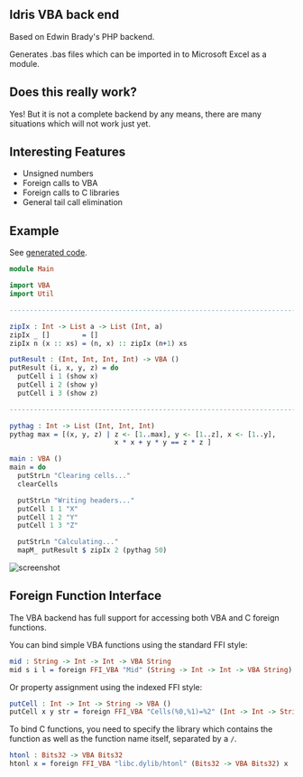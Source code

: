 Idris VBA back end
------------------

Based on Edwin Brady's PHP backend.

Generates .bas files which can be imported in to Microsoft Excel as a
module.

## Does this really work?

Yes! But it is not a complete backend by any means, there are many
situations which will not work just yet.

## Interesting Features

- Unsigned numbers
- Foreign calls to VBA
- Foreign calls to C libraries
- General tail call elimination

## Example

See [generated
code](https://github.com/jystic/idris-vba/blob/master/examples/pythag.bas).

```idris
module Main

import VBA
import Util

------------------------------------------------------------------------

zipIx : Int -> List a -> List (Int, a)
zipIx _ []        = []
zipIx n (x :: xs) = (n, x) :: zipIx (n+1) xs

putResult : (Int, Int, Int, Int) -> VBA ()
putResult (i, x, y, z) = do
  putCell i 1 (show x)
  putCell i 2 (show y)
  putCell i 3 (show z)

------------------------------------------------------------------------

pythag : Int -> List (Int, Int, Int)
pythag max = [(x, y, z) | z <- [1..max], y <- [1..z], x <- [1..y],
                          x * x + y * y == z * z ]

main : VBA ()
main = do
  putStrLn "Clearing cells..."
  clearCells

  putStrLn "Writing headers..."
  putCell 1 1 "X"
  putCell 1 2 "Y"
  putCell 1 3 "Z"

  putStrLn "Calculating..."
  mapM_ putResult $ zipIx 2 (pythag 50)
```

![screenshot](https://github.com/jystic/idris-vba/raw/master/screenshot.png)

## Foreign Function Interface

The VBA backend has full support for accessing both VBA and C foreign
functions.

You can bind simple VBA functions using the standard FFI style:

```idris
mid : String -> Int -> Int -> VBA String
mid s i l = foreign FFI_VBA "Mid" (String -> Int -> Int -> VBA String) s i l
```

Or property assignment using the indexed FFI style:

```idris
putCell : Int -> Int -> String -> VBA ()
putCell x y str = foreign FFI_VBA "Cells(%0,%1)=%2" (Int -> Int -> String -> VBA ()) x y str
```

To bind C functions, you need to specify the library which contains the
function as well as the function name itself, separated by a `/`.

```idris
htonl : Bits32 -> VBA Bits32
htonl x = foreign FFI_VBA "libc.dylib/htonl" (Bits32 -> VBA Bits32) x
```

